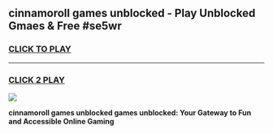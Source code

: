 
## cinnamoroll games unblocked - Play Unblocked Gmaes & Free #se5wr
<h3>
<a href="https://news.freeplayer.one?title=cinnamoroll_games_unblocked&ref=03M">CLICK TO PLAY</a></h3>
<hr>

<h3>
<a href="https://news.freeplayer.one?title=cinnamoroll_games_unblocked&ref=03M">CLICK 2 PLAY</a>
  
</h3>

<a href="https://news.freeplayer.one?title=cinnamoroll_games_unblocked&ref=03M"><img src="https://clearcache.store/games.png"></a>


**cinnamoroll games unblocked games unblocked: Your Gateway to Fun and Accessible Online Gaming**
